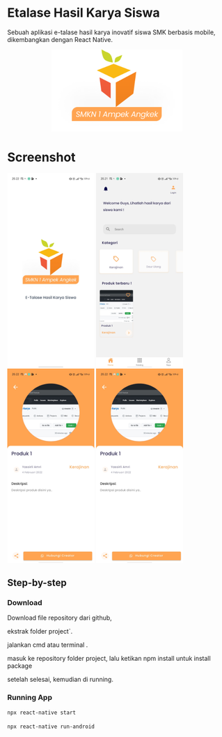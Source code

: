 # Etalase Hasil Karya Siswa

Sebuah aplikasi e-talase hasil karya inovatif siswa SMK berbasis mobile, dikembangkan dengan React Native.

<p align="center">
  <img src="src/images/logo2.png" width="300" />
</p>

# Screenshot

<p align="left">
  <img src="src/images/1.jpg" width="200" />
  <img src="src/images/2.jpg" width="200" />
  <img src="src/images/3.jpg" width="200" />
  <img src="src/images/3.jpg" width="200" />
</p>

## Step-by-step

### Download

Download file repository dari github,

ekstrak folder project`.

jalankan cmd atau terminal .

masuk ke repository folder project, lalu ketikan npm install untuk install package

setelah selesai, kemudian di running.

### Running App

```
npx react-native start

npx react-native run-android

```
